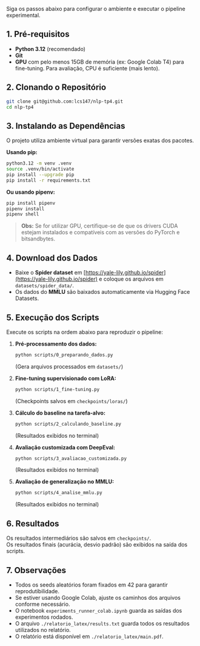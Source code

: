 Siga os passos abaixo para configurar o ambiente e executar o pipeline experimental.

## 1. Pré-requisitos

- **Python 3.12** (recomendado)
- **Git**
- **GPU** com pelo menos 15GB de memória (ex: Google Colab T4) para fine-tuning. Para avaliação, CPU é suficiente (mais lento).

## 2. Clonando o Repositório

```bash
git clone git@github.com:lcs147/nlp-tp4.git
cd nlp-tp4
```

## 3. Instalando as Dependências

O projeto utiliza ambiente virtual para garantir versões exatas dos pacotes.

**Usando pip:**
```bash
python3.12 -m venv .venv
source .venv/bin/activate
pip install --upgrade pip
pip install -r requirements.txt
```

**Ou usando pipenv:**
```bash
pip install pipenv
pipenv install
pipenv shell
```

> **Obs:** Se for utilizar GPU, certifique-se de que os drivers CUDA estejam instalados e compatíveis com as versões do PyTorch e bitsandbytes.

## 4. Download dos Dados

- Baixe o **Spider dataset** em [https://yale-lily.github.io/spider](https://yale-lily.github.io/spider) e coloque os arquivos em `datasets/spider_data/`.
- Os dados do **MMLU** são baixados automaticamente via Hugging Face Datasets.

## 5. Execução dos Scripts

Execute os scripts na ordem abaixo para reproduzir o pipeline:

1. **Pré-processamento dos dados:**
    ```bash
    python scripts/0_preparando_dados.py
    ```
    (Gera arquivos processados em `datasets/`)

2. **Fine-tuning supervisionado com LoRA:**
    ```bash
    python scripts/1_fine-tuning.py
    ```
    (Checkpoints salvos em `checkpoints/loras/`)

3. **Cálculo do baseline na tarefa-alvo:**
    ```bash
    python scripts/2_calculando_baseline.py
    ```
    (Resultados exibidos no terminal)

4. **Avaliação customizada com DeepEval:**
    ```bash
    python scripts/3_avaliacao_customizada.py
    ```
    (Resultados exibidos no terminal)

5. **Avaliação de generalização no MMLU:**
    ```bash
    python scripts/4_analise_mmlu.py
    ```
    (Resultados exibidos no terminal)

## 6. Resultados

Os resultados intermediários são salvos em `checkpoints/`.  
Os resultados finais (acurácia, desvio padrão) são exibidos na saída dos scripts.

## 7. Observações

- Todos os seeds aleatórios foram fixados em 42 para garantir reprodutibilidade.
- Se estiver usando Google Colab, ajuste os caminhos dos arquivos conforme necessário.
- O notebook `experiments_runner_colab.ipynb` guarda as saídas dos experimentos rodados.
- O arquivo `./relatorio_latex/results.txt` guarda todos os resultados utilizados no relatório.
- O relatório está disponível em `./relatorio_latex/main.pdf`.